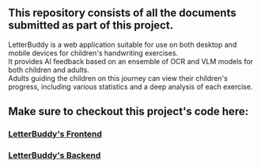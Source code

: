 ## This repository consists of all the documents submitted as part of this project.
LetterBuddy is a web application suitable for use on both desktop and mobile devices for children's handwriting exercises.\
It provides AI feedback based on an ensemble of OCR and VLM models for both children and adults.\
Adults guiding the children on this journey can view their children's progress, including various statistics and a deep analysis of each exercise.

## Make sure to checkout this project's code here:
### [LetterBuddy's Frontend](https://github.com/LetterBuddy/LetterBuddy-front)
### [LetterBuddy's Backend](https://github.com/LetterBuddy/letterbuddy-backend)
